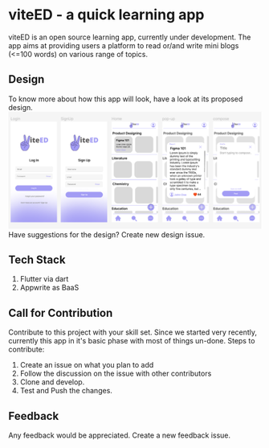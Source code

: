 # viteED - a quick learning app
viteED is an open source learning app, currently under development. The app aims at providing users a platform to read or/and write mini blogs (<=100 words) on various range of topics. 

## Design
To know more about how this app will look, have a look at its proposed design. 
![Initial design for the app](images/design001.png)
Have suggestions for the design? Create new design issue. 

## Tech Stack
1. Flutter via dart
2. Appwrite as BaaS 

## Call for Contribution
Contribute to this project with your skill set. Since we started very recently, currently this app in it's basic phase with most of things un-done. 
Steps to contribute:
1. Create an issue on what you plan to add
2. Follow the discussion on the issue with other contributors 
3. Clone and develop. 
4. Test and Push the changes. 

## Feedback 
Any feedback would be appreciated. Create a new feedback issue. 
